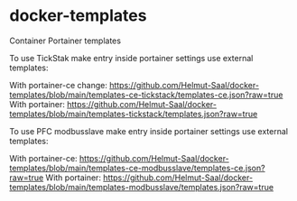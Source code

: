# docker-templates
Container Portainer templates

To use TickStak make entry inside portainer settings use external templates:
  
With portainer-ce change: https://github.com/Helmut-Saal/docker-templates/blob/main/templates-ce-tickstack/templates-ce.json?raw=true 
With portainer: https://github.com/Helmut-Saal/docker-templates/blob/main/templates-tickstack/templates.json?raw=true
  
To use PFC modbusslave make entry inside portainer settings use external templates:
  
With portainer-ce: https://github.com/Helmut-Saal/docker-templates/blob/main/templates-ce-modbusslave/templates-ce.json?raw=true 
With portainer: https://github.com/Helmut-Saal/docker-templates/blob/main/templates-modbusslave/templates.json?raw=true

